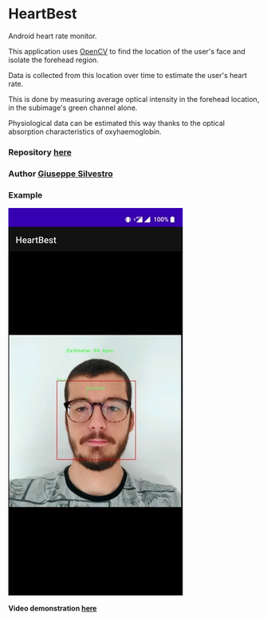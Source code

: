 # HeartBest
Android heart rate monitor.

This application uses [OpenCV](https://opencv.org/releases/) to find the location of the user's face and isolate the forehead region.

Data is collected from this location over time to estimate the user's heart rate.

This is done by measuring average optical intensity in the forehead location, in the subimage's green channel alone.

Physiological data can be estimated this way thanks to the optical absorption characteristics of oxyhaemoglobin.

### Repository [here](https://github.com/0ry0n/HeartBest)

### Author [Giuseppe Silvestro](https://github.com/0ry0n)

### Example
![](https://github.com/0ry0n/HeartBest/blob/main/screenshots/Face.jpg)

**Video demonstration [here](https://github.com/0ry0n/HeartBest/blob/main/screenshots)**

